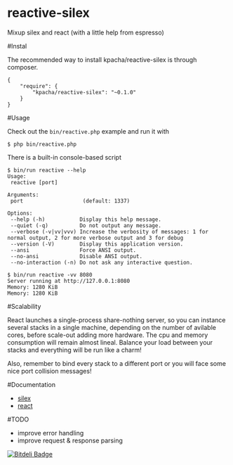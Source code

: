 reactive-silex
==============

Mixup silex and react (with a little help from espresso)

#Instal

The recommended way to install kpacha/reactive-silex is through composer.

    {
        "require": {
            "kpacha/reactive-silex": "~0.1.0"
        }
    }

#Usage

Check out the `bin/reactive.php` example and run it with

    $ php bin/reactive.php

There is a built-in console-based script

    $ bin/run reactive --help
    Usage:
     reactive [port]

    Arguments:
     port                   (default: 1337)

    Options:
     --help (-h)           Display this help message.
     --quiet (-q)          Do not output any message.
     --verbose (-v|vv|vvv) Increase the verbosity of messages: 1 for normal output, 2 for more verbose output and 3 for debug
     --version (-V)        Display this application version.
     --ansi                Force ANSI output.
     --no-ansi             Disable ANSI output.
     --no-interaction (-n) Do not ask any interactive question.

    $ bin/run reactive -vv 8080
    Server running at http://127.0.0.1:8080
    Memory: 1280 KiB
    Memory: 1280 KiB

#Scalability

React launches a single-process share-nothing server, so you can instance several stacks in a single 
machine, depending on the number of avilable cores, before scale-out adding more hardware. The cpu 
and memory consumption will remain almost lineal. Balance your load between your stacks and everything 
will be run like a charm!

Also, remember to bind every stack to a different port or you will face some nice port collision messages!

#Documentation

* [silex](http://silex.sensiolabs.org/documentation)
* [react](http://reactphp.org/)

#TODO

* improve error handling
* improve request & response parsing

[![Bitdeli Badge](https://d2weczhvl823v0.cloudfront.net/kpacha/reactive-silex/trend.png)](https://bitdeli.com/free "Bitdeli Badge")